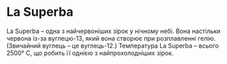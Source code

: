 # La Superba

La Superba – одна з найчервоніших зірок у нічному небі. Вона настільки червона
із-за вуглецю-13, який вона створює при розплавленні гелію. (Звичайний вуглець –
це вуглець-12.) Температура La Superba – всього 2500° C, що робить її однією з
найпрохолодніших зірок.
